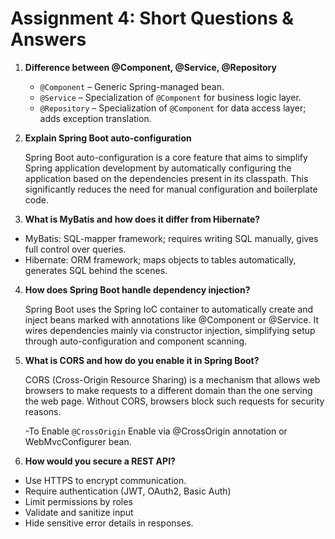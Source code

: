 # Assignment 4: Short Questions & Answers

1. **Difference between @Component, @Service, @Repository**

   - `@Component` – Generic Spring-managed bean.
   - `@Service` – Specialization of `@Component` for business logic layer.
   - `@Repository` – Specialization of `@Component` for data access layer; adds exception translation.

2. **Explain Spring Boot auto-configuration**

   Spring Boot auto-configuration is a core feature that aims to simplify Spring application development by automatically configuring the application based on the dependencies present in its classpath. This significantly reduces the need for manual configuration and boilerplate code.

3. **What is MyBatis and how does it differ from Hibernate?**

- MyBatis: SQL-mapper framework; requires writing SQL manually, gives full control over queries.
- Hibernate: ORM framework; maps objects to tables automatically, generates SQL behind the scenes.

4. **How does Spring Boot handle dependency injection?**

   Spring Boot uses the Spring IoC container to automatically create and inject beans marked with annotations like @Component or @Service. It wires dependencies mainly via constructor injection, simplifying setup through auto-configuration and component scanning.

5. **What is CORS and how do you enable it in Spring Boot?**

   CORS (Cross-Origin Resource Sharing) is a mechanism that allows web browsers to make requests to a different domain than the one serving the web page. Without CORS, browsers block such requests for security reasons.

   -To Enable `@CrossOrigin`
   Enable via @CrossOrigin annotation or WebMvcConfigurer bean.

6. **How would you secure a REST API?**

- Use HTTPS to encrypt communication.
- Require authentication (JWT, OAuth2, Basic Auth)
- Limit permissions by roles
- Validate and sanitize input
- Hide sensitive error details in responses.
